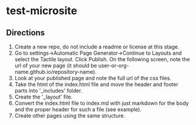 test-microsite
==============

## Directions

1. Create a new repo, do not include a readme or license at this stage.  
2. Go to settings->Automatic Page Generator->Continue to Layouts and select the Tactile layout.  Click Publish.  On the following screen, note the url of your new page (it should be user-or-org-name.github.io/repository-name).  
3. Look at your published page and note the full url of the css files.  
4. Take the html of the index.html file and move the header and footer parts into '_includes' folder.  
5. Create the '_layout' file.  
6. Convert the index.html file to index.md with just markdown for the body and the proper header for such a file (see example).  
7. Create other pages using the same structure.  
